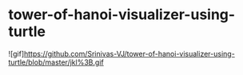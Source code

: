 # tower-of-hanoi-visualizer-using-turtle
![gif]https://github.com/Srinivas-VJ/tower-of-hanoi-visualizer-using-turtle/blob/master/jkl%3B.gif
